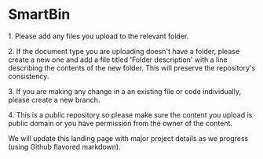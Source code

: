 # SmartBin
<p>1. Please add any files you upload to the relevant folder.</p>
<p>2. If the document type you are uploading doesn't have a folder, please create a new one and add a file titled 'Folder description'   with a line describing the contents of the new folder. This will preserve the repository's consistency.</p>
<p>3. If you are making any change in a an existing file or code individually, please create a new branch.</p>
<p>4. This is a public repository so please make sure the content you upload is public domain or you have permission from the owner of         the content.</p>

<p> We will update this landing page with major project details as we progress (using Github flavored markdown).</p>
